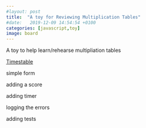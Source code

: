 ```yaml
---
#layout: post
title:  "A toy for Reviewing Multiplication Tables"
#date:   2019-12-09 14:54:54 +0100
categories: [javascript,toy]
image: board
---
```


A toy to help learn/rehearse multipliation tables

<a href="{{ site.baseurl }}{% link _toys/timestable.md %}">Timestable</a>

simple form

adding a score

adding timer

logging the errors

adding tests